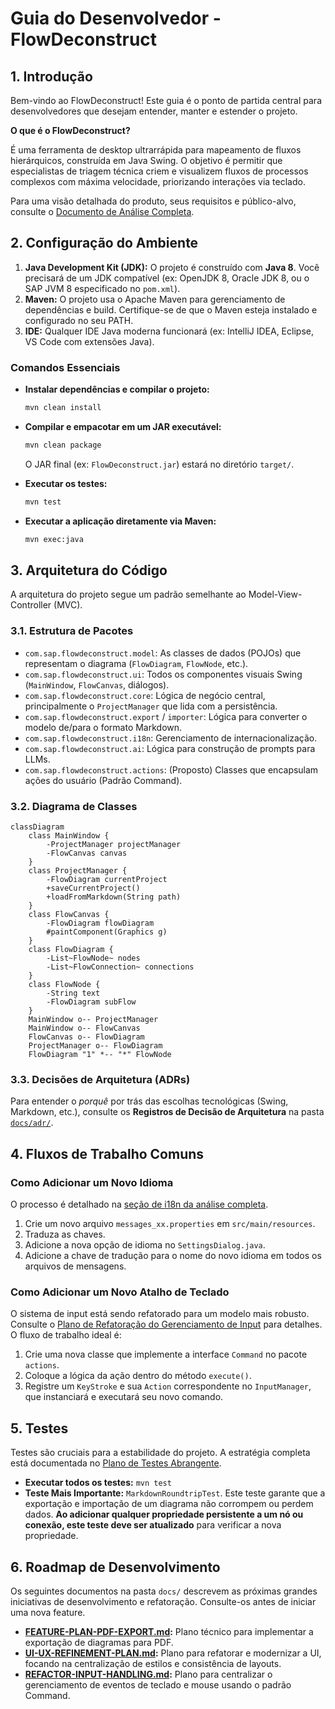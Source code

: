 # Guia do Desenvolvedor - FlowDeconstruct

## 1. Introdução

Bem-vindo ao FlowDeconstruct! Este guia é o ponto de partida central para desenvolvedores que desejam entender, manter e estender o projeto.

**O que é o FlowDeconstruct?**

É uma ferramenta de desktop ultrarrápida para mapeamento de fluxos hierárquicos, construída em Java Swing. O objetivo é permitir que especialistas de triagem técnica criem e visualizem fluxos de processos complexos com máxima velocidade, priorizando interações via teclado.

Para uma visão detalhada do produto, seus requisitos e público-alvo, consulte o [Documento de Análise Completa](ANALISE_COMPLETA_PROJETO.md).

## 2. Configuração do Ambiente

1.  **Java Development Kit (JDK):** O projeto é construído com **Java 8**. Você precisará de um JDK compatível (ex: OpenJDK 8, Oracle JDK 8, ou o SAP JVM 8 especificado no `pom.xml`).
2.  **Maven:** O projeto usa o Apache Maven para gerenciamento de dependências e build. Certifique-se de que o Maven esteja instalado e configurado no seu PATH.
3.  **IDE:** Qualquer IDE Java moderna funcionará (ex: IntelliJ IDEA, Eclipse, VS Code com extensões Java).

### Comandos Essenciais

-   **Instalar dependências e compilar o projeto:**
    ```sh
    mvn clean install
    ```
-   **Compilar e empacotar em um JAR executável:**
    ```sh
    mvn clean package
    ```
    O JAR final (ex: `FlowDeconstruct.jar`) estará no diretório `target/`.

-   **Executar os testes:**
    ```sh
    mvn test
    ```

-   **Executar a aplicação diretamente via Maven:**
    ```sh
    mvn exec:java
    ```

## 3. Arquitetura do Código

A arquitetura do projeto segue um padrão semelhante ao Model-View-Controller (MVC).

### 3.1. Estrutura de Pacotes

-   `com.sap.flowdeconstruct.model`: As classes de dados (POJOs) que representam o diagrama (`FlowDiagram`, `FlowNode`, etc.).
-   `com.sap.flowdeconstruct.ui`: Todos os componentes visuais Swing (`MainWindow`, `FlowCanvas`, diálogos).
-   `com.sap.flowdeconstruct.core`: Lógica de negócio central, principalmente o `ProjectManager` que lida com a persistência.
-   `com.sap.flowdeconstruct.export` / `importer`: Lógica para converter o modelo de/para o formato Markdown.
-   `com.sap.flowdeconstruct.i18n`: Gerenciamento de internacionalização.
-   `com.sap.flowdeconstruct.ai`: Lógica para construção de prompts para LLMs.
-   `com.sap.flowdeconstruct.actions`: (Proposto) Classes que encapsulam ações do usuário (Padrão Command).

### 3.2. Diagrama de Classes

```mermaid
classDiagram
    class MainWindow {
        -ProjectManager projectManager
        -FlowCanvas canvas
    }
    class ProjectManager {
        -FlowDiagram currentProject
        +saveCurrentProject()
        +loadFromMarkdown(String path)
    }
    class FlowCanvas {
        -FlowDiagram flowDiagram
        #paintComponent(Graphics g)
    }
    class FlowDiagram {
        -List~FlowNode~ nodes
        -List~FlowConnection~ connections
    }
    class FlowNode {
        -String text
        -FlowDiagram subFlow
    }
    MainWindow o-- ProjectManager
    MainWindow o-- FlowCanvas
    FlowCanvas o-- FlowDiagram
    ProjectManager o-- FlowDiagram
    FlowDiagram "1" *-- "*" FlowNode
```

### 3.3. Decisões de Arquitetura (ADRs)

Para entender o *porquê* por trás das escolhas tecnológicas (Swing, Markdown, etc.), consulte os **Registros de Decisão de Arquitetura** na pasta [`docs/adr/`](docs/adr/).

## 4. Fluxos de Trabalho Comuns

### Como Adicionar um Novo Idioma

O processo é detalhado na [seção de i18n da análise completa](ANALISE_COMPLETA_PROJETO.md#4-guia-de-desenvolvimento-e-internacionaliza%C3%A7%C3%A3o-i18n).

1.  Crie um novo arquivo `messages_xx.properties` em `src/main/resources`.
2.  Traduza as chaves.
3.  Adicione a nova opção de idioma no `SettingsDialog.java`.
4.  Adicione a chave de tradução para o nome do novo idioma em todos os arquivos de mensagens.

### Como Adicionar um Novo Atalho de Teclado

O sistema de input está sendo refatorado para um modelo mais robusto. Consulte o [Plano de Refatoração do Gerenciamento de Input](docs/REFACTOR-INPUT-HANDLING.md) para detalhes. O fluxo de trabalho ideal é:

1.  Crie uma nova classe que implemente a interface `Command` no pacote `actions`.
2.  Coloque a lógica da ação dentro do método `execute()`.
3.  Registre um `KeyStroke` e sua `Action` correspondente no `InputManager`, que instanciará e executará seu novo comando.

## 5. Testes

Testes são cruciais para a estabilidade do projeto. A estratégia completa está documentada no [Plano de Testes Abrangente](docs/TEST-PLAN.md).

-   **Executar todos os testes:** `mvn test`
-   **Teste Mais Importante:** `MarkdownRoundtripTest`. Este teste garante que a exportação e importação de um diagrama não corrompem ou perdem dados. **Ao adicionar qualquer propriedade persistente a um nó ou conexão, este teste deve ser atualizado** para verificar a nova propriedade.

## 6. Roadmap de Desenvolvimento

Os seguintes documentos na pasta `docs/` descrevem as próximas grandes iniciativas de desenvolvimento e refatoração. Consulte-os antes de iniciar uma nova feature.

-   **[FEATURE-PLAN-PDF-EXPORT.md](docs/FEATURE-PLAN-PDF-EXPORT.md):** Plano técnico para implementar a exportação de diagramas para PDF.
-   **[UI-UX-REFINEMENT-PLAN.md](docs/UI-UX-REFINEMENT-PLAN.md):** Plano para refatorar e modernizar a UI, focando na centralização de estilos e consistência de layouts.
-   **[REFACTOR-INPUT-HANDLING.md](docs/REFACTOR-INPUT-HANDLING.md):** Plano para centralizar o gerenciamento de eventos de teclado e mouse usando o padrão Command.
